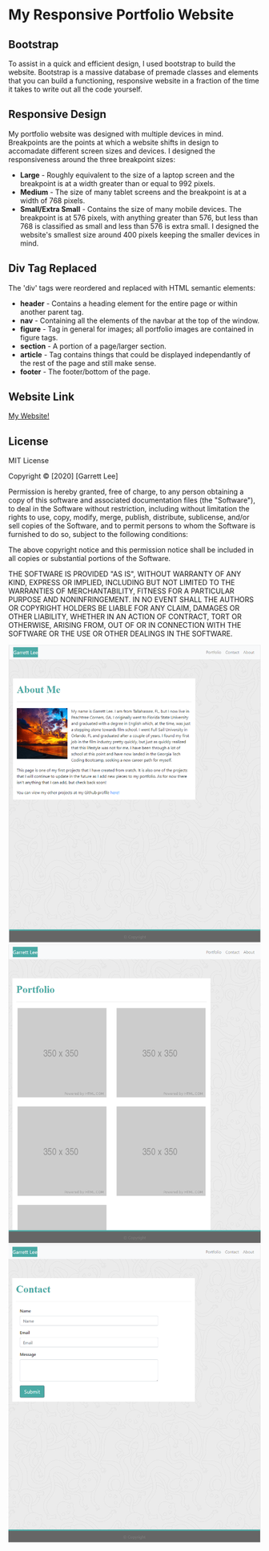 # My Responsive Portfolio Website ###

## Bootstrap

To assist in a quick and efficient design, I used bootstrap to build the website. Bootstrap is a massive database of premade classes and elements that you can build a functioning, responsive website in a fraction of the time it takes to write out all the code yourself.

## Responsive Design

My portfolio website was designed with multiple devices in mind. Breakpoints are the points at which a website shifts in design to accomadate different screen sizes and devices. I designed the responsiveness around the three breakpoint sizes:
- **Large** - Roughly equivalent to the size of a laptop screen and the breakpoint is at a width greater than or equal to 992 pixels.
- **Medium** - The size of many tablet screens and the breakpoint is at a width of 768 pixels.
- **Small/Extra Small** - Contains the size of many mobile devices. The breakpoint is at 576 pixels, with anything greater than 576, but less than 768 is classified as small and less than 576 is extra small. I designed the website's smallest size around 400 pixels keeping the smaller devices in mind.

## Div Tag Replaced

The 'div' tags were reordered and replaced with HTML semantic elements: 
  - **header** - Contains a heading element for the entire page or within another parent tag.
  - **nav** - Containing all the elements of the navbar at the top of the window.
  - **figure** - Tag in general for images; all portfolio images are contained in figure tags.
  - **section** - A portion of a page/larger section.
  - **article** - Tag contains things that could be displayed independantly of the rest of the page and still make sense.
  - **footer** - The footer/bottom of the page.

## Website Link
[My Website!](https://rgl10d.github.io/my-portfolio/)

## License
MIT License

Copyright © [2020] [Garrett Lee]

Permission is hereby granted, free of charge, to any person obtaining a copy
of this software and associated documentation files (the "Software"), to deal
in the Software without restriction, including without limitation the rights
to use, copy, modify, merge, publish, distribute, sublicense, and/or sell
copies of the Software, and to permit persons to whom the Software is
furnished to do so, subject to the following conditions:

The above copyright notice and this permission notice shall be included in all
copies or substantial portions of the Software.

THE SOFTWARE IS PROVIDED "AS IS", WITHOUT WARRANTY OF ANY KIND, EXPRESS OR
IMPLIED, INCLUDING BUT NOT LIMITED TO THE WARRANTIES OF MERCHANTABILITY,
FITNESS FOR A PARTICULAR PURPOSE AND NONINFRINGEMENT. IN NO EVENT SHALL THE
AUTHORS OR COPYRIGHT HOLDERS BE LIABLE FOR ANY CLAIM, DAMAGES OR OTHER
LIABILITY, WHETHER IN AN ACTION OF CONTRACT, TORT OR OTHERWISE, ARISING FROM,
OUT OF OR IN CONNECTION WITH THE SOFTWARE OR THE USE OR OTHER DEALINGS IN THE
SOFTWARE.

![aboutme](Assets/Images/aboutme.png)
![portfolio](Assets/Images/portfolio.png)
![contact](Assets/Images/contact.png)